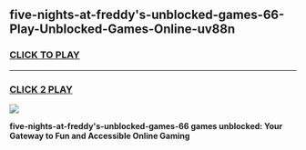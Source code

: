 
## five-nights-at-freddy's-unblocked-games-66-Play-Unblocked-Games-Online-uv88n
<h3>
<a href="https://premium76.site?title=five-nights-at-freddy's-unblocked-games-66&ref=25A">CLICK TO PLAY</a></h3>
<hr>

<h3>
<a href="https://premium76.site?title=five-nights-at-freddy's-unblocked-games-66&ref=25A">CLICK 2 PLAY</a>
  
</h3>

<a href="https://premium76.site?title=five-nights-at-freddy's-unblocked-games-66&ref=25A"><img src="https://clearcache.store/games.png"></a>


**five-nights-at-freddy's-unblocked-games-66 games unblocked: Your Gateway to Fun and Accessible Online Gaming**
